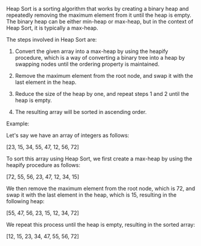 

Heap Sort is a sorting algorithm that works by creating a binary heap and repeatedly removing the maximum element from it until the heap is empty. The binary heap can be either min-heap or max-heap, but in the context of Heap Sort, it is typically a max-heap.

The steps involved in Heap Sort are:

1. Convert the given array into a max-heap by using the heapify procedure, which is a way of converting a binary tree into a heap by swapping nodes until the ordering property is maintained.

2. Remove the maximum element from the root node, and swap it with the last element in the heap.

3. Reduce the size of the heap by one, and repeat steps 1 and 2 until the heap is empty.

4. The resulting array will be sorted in ascending order.

Example:

Let's say we have an array of integers as follows:

[23, 15, 34, 55, 47, 12, 56, 72]

To sort this array using Heap Sort, we first create a max-heap by using the heapify procedure as follows:

[72, 55, 56, 23, 47, 12, 34, 15]

We then remove the maximum element from the root node, which is 72, and swap it with the last element in the heap, which is 15, resulting in the following heap:

[55, 47, 56, 23, 15, 12, 34, 72]

We repeat this process until the heap is empty, resulting in the sorted array:

[12, 15, 23, 34, 47, 55, 56, 72]